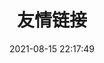 ---
title: 友情链接
date: 2021-08-15 22:17:49
type: "link"
top_img: "https://i.loli.net/2021/08/17/KQ8HbvxLeMzqXP4.jpg"
---